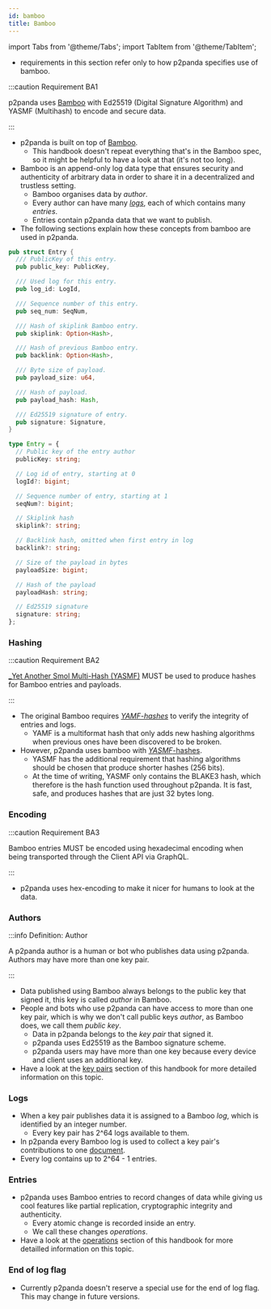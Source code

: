 ```yaml
---
id: bamboo
title: Bamboo
---
```


import Tabs from '@theme/Tabs';
import TabItem from '@theme/TabItem';

- requirements in this section refer only to how p2panda specifies use of bamboo.

:::caution Requirement BA1

p2panda uses [Bamboo][bamboo_spec] with Ed25519 (Digital Signature Algorithm) and YASMF (Multihash) to encode and secure data.

:::

- p2panda is built on top of [Bamboo][bamboo_spec].
  - This handbook doesn't repeat everything that's in the Bamboo spec, so it might be helpful to have a look at that (it's not too long).
- Bamboo is an append-only log data type that ensures security and authenticity of arbitrary data in order to share it in a decentralized and trustless setting.
  - Bamboo organises data by _author_.
  - Every author can have many [_logs_](#logs), each of which contains many _entries_.
  - Entries contain p2panda data that we want to publish.
- The following sections explain how these concepts from bamboo are used in p2panda.

<Tabs groupId="entries">
<TabItem value="rust" label="Rust" default>

```rust
pub struct Entry {
  /// PublicKey of this entry.
  pub public_key: PublicKey,

  /// Used log for this entry.
  pub log_id: LogId,

  /// Sequence number of this entry.
  pub seq_num: SeqNum,

  /// Hash of skiplink Bamboo entry.
  pub skiplink: Option<Hash>,

  /// Hash of previous Bamboo entry.
  pub backlink: Option<Hash>,

  /// Byte size of payload.
  pub payload_size: u64,

  /// Hash of payload.
  pub payload_hash: Hash,

  /// Ed25519 signature of entry.
  pub signature: Signature,
}
```

</TabItem>
<TabItem value="ts" label="TypeScript">

```typescript
type Entry = {
  // Public key of the entry author
  publicKey: string;

  // Log id of entry, starting at 0
  logId?: bigint;

  // Sequence number of entry, starting at 1
  seqNum?: bigint;

  // Skiplink hash
  skiplink?: string;

  // Backlink hash, omitted when first entry in log
  backlink?: string;

  // Size of the payload in bytes
  payloadSize: bigint;

  // Hash of the payload
  payloadHash: string;

  // Ed25519 signature
  signature: string;
};
```

</TabItem>
</Tabs>

### Hashing

:::caution Requirement BA2

[\_Yet Another Smol Multi-Hash (YASMF)][yasmf] MUST be used to produce hashes for Bamboo entries and payloads.

:::

- The original Bamboo requires [_YAMF-hashes_][yamf] to verify the integrity of entries and logs.
  - YAMF is a multiformat hash that only adds new hashing algorithms when previous ones have been discovered to be broken.
- However, p2panda uses bamboo with [_YASMF_-hashes][yasmf].
  - YASMF has the additional requirement that hashing algorithms should be chosen that produce shorter hashes (256 bits).
  - At the time of writing, YASMF only contains the BLAKE3 hash, which therefore is the hash function used throughout p2panda. It is fast, safe, and produces hashes that are just 32 bytes long.

### Encoding

:::caution Requirement BA3

Bamboo entries MUST be encoded using hexadecimal encoding when being transported through the Client API via GraphQL.

:::

- p2panda uses hex-encoding to make it nicer for humans to look at the data.

### Authors

:::info Definition: Author

A p2panda author is a human or bot who publishes data using p2panda. Authors may have more than one key pair.

:::

- Data published using Bamboo always belongs to the public key that signed it, this key is called _author_ in Bamboo.
- People and bots who use p2panda can have access to more than one key pair, which is why we don't call public keys _author_, as Bamboo does, we call them _public key_.
  - Data in p2panda belongs to the _key pair_ that signed it.
  - p2panda uses Ed25519 as the Bamboo signature scheme.
  - p2panda users may have more than one key because every device and client uses an additional key.
- Have a look at the [key pairs][key_pairs] section of this handbook for more detailed information on this topic.

### Logs

- When a key pair publishes data it is assigned to a Bamboo _log_, which is identified by an integer number.
  - Every key pair has 2^64 logs available to them.
- In p2panda every Bamboo log is used to collect a key pair's contributions to one [document][documents].
- Every log contains up to 2^64 - 1 entries.

### Entries

- p2panda uses Bamboo entries to record changes of data while giving us cool features like partial replication, cryptographic integrity and authenticity.
  - Every atomic change is recorded inside an entry.
  - We call these changes _operations_.
- Have a look at the [operations][operations] section of this handbook for more detailled information on this topic.

### End of log flag

- Currently p2panda doesn't reserve a special use for the end of log flag. This may change in future versions.

[key_pairs]: /specification/data-types/key-pairs
[bamboo_spec]: https://github.com/bamboo-rs/bamboo-ed25519-yasmf
[yamf]: https://github.com/AljoschaMeyer/yamf-hash
[yasmf]: https://github.com/bamboo-rs/yasmf-hash
[documents]: /specification/data-types/documents
[operations]: /specification/data-types/operations
